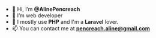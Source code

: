 - 👋 Hi, I’m **@AlinePencreach**
- 👀 I’m web developer
- 🌱 I mostly use **PHP** and I'm a **Laravel** lover.
- 📫 You can contact me at **pencreach.aline@gmail.com**

<!---
AlinePencreach/AlinePencreach is a ✨ special ✨ repository because its `README.md` (this file) appears on your GitHub profile.
You can click the Preview link to take a look at your changes.
--->
